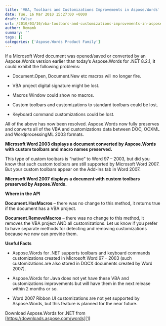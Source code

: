 ```yaml
---
title: 'VBA, Toolbars and Customizations Improvements in Aspose.Words'
date: Tue, 16 Mar 2010 15:27:00 +0000
draft: false
url: /2010/03/16/vba-toolbars-and-customizations-improvements-in-aspose-words/
author: Romank
summary: ''
tags: []
categories: ['Aspose.Words Product Family']
---
```


If a Microsoft Word document was opened/saved or converted by an Aspose.Words version earlier than today’s Aspose.Words for .NET 8.2.1, it could exhibit the following problems:

*   Document.Open, Document.New etc macros will no longer fire.

*   VBA project digital signature might be lost.

*   Macros Window could show no macros.

*   Custom toolbars and customizations to standard toolbars could be lost.

*   Keyboard command customizations could be lost.

All of the above has now been resolved. Aspose.Words now fully preserves and converts all of the VBA and customizations data between DOC, OOXML and WordprocessingML 2003 formats.  

**Microsoft Word 2003 displays a document converted by Aspose.Words with custom toolbars and macro names preserved.**

This type of custom toolbars is “native” to Word 97 – 2003, but did you know that such custom toolbars are still supported by Microsoft Word 2007. But your custom toolbars appear on the Add-Ins tab in Word 2007.  

**Microsoft Word 2007 displays a document with custom toolbars preserved by Aspose.Words.**

**Where in the API**

**Document.HasMacros** – there was no change to this method, it returns true if the document has a VBA project.

**Document.RemoveMacros** – there was no change to this method, it removes the VBA project AND all customizations. Let us know if you prefer to have separate methods for detecting and removing customizations because we now can provide them.

**Useful Facts**

*   Aspose.Words for .NET supports toolbars and keyboard commands customizations created in Microsoft Word 97 – 2003 (such customizations are also stored in DOCX documents created by Word 2007).

*   Aspose.Words for Java does not yet have these VBA and customizations improvements but will have them in the next release within 2 months or so.

*   Word 2007 Ribbon UI customizations are not yet supported by Aspose.Words, but this feature is planned for the near future.

Download Aspose.Words for .NET from [https://downloads.aspose.com/words][1]




[1]: https://downloads.aspose.com/words




